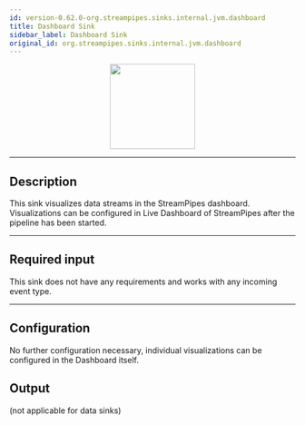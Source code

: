 ```yaml
---
id: version-0.62.0-org.streampipes.sinks.internal.jvm.dashboard
title: Dashboard Sink
sidebar_label: Dashboard Sink
original_id: org.streampipes.sinks.internal.jvm.dashboard
---
```




<p align="center"> 
    <img src="/docs/img/pipeline-elements/org.streampipes.sinks.internal.jvm.dashboard/icon.png" width="150px;" class="pe-image-documentation"/>
</p>

***

## Description

This sink visualizes data streams in the StreamPipes dashboard. 
Visualizations can be configured in Live Dashboard of StreamPipes after the pipeline has been started.

***

## Required input

This sink does not have any requirements and works with any incoming event type.

***

## Configuration

No further configuration necessary, individual visualizations can be configured in the Dashboard itself.

## Output

(not applicable for data sinks)